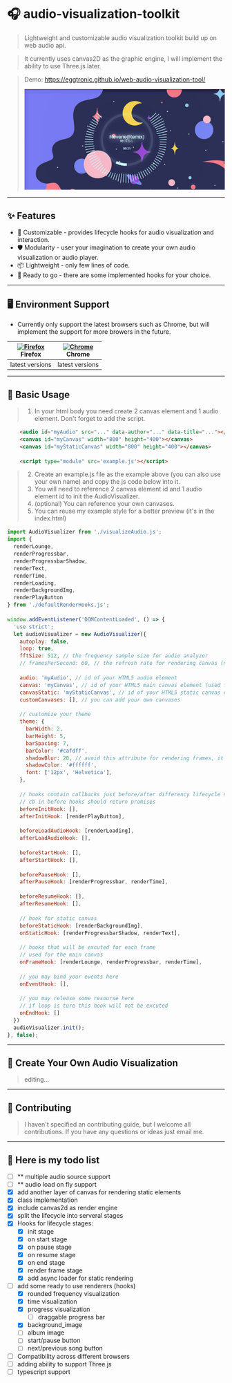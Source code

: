 
# 🎧 audio-visualization-toolkit

> Lightweight and customizable audio visualization toolkit build up on web audio api.

> It currently uses canvas2D as the graphic engine, I will implement the ability to use Three.js later.
> 

> Demo: https://eggtronic.github.io/web-audio-visualization-tool/
> 
> ![preview](/static/preview.jpg)
---
## ✨ Features
- 🌈 Customizable - provides lifecycle hooks for audio visualization and interaction.
- 🛡 Modularity - user your imagination to create your own audio visualization or audio player.
- 📦 Lightweight - only few lines of code.
- 🎨 Ready to go - there are some implemented hooks for your choice.

--- 
## 🖥 Environment Support
- Currently only support the latest browsers such as Chrome, but will implement the support for more browers in the future.

| [<img src="https://raw.githubusercontent.com/alrra/browser-logos/master/src/firefox/firefox_48x48.png" alt="Firefox" width="24px" height="24px" />](http://godban.github.io/browsers-support-badges/)<br>Firefox | [<img src="https://raw.githubusercontent.com/alrra/browser-logos/master/src/chrome/chrome_48x48.png" alt="Chrome" width="24px" height="24px" />](http://godban.github.io/browsers-support-badges/)<br>Chrome |
| --- | --- |
| latest versions | latest versions |

---
## 🔨 Basic Usage
> 1. In your html body you need create 2 canvas element and 1 audio element. Don't forget to add the script.
```html
    <audio id="myAudio" src="..." data-author="..." data-title="..."></audio>
    <canvas id="myCanvas" width="800" height="400"></canvas>
    <canvas id="myStaticCanvas" width="800" height="400"></canvas>

    <script type="module" src='example.js'></script>
```

> 2. Create an example.js file as the example above (you can also use your own name) and copy the js code below into it. 
> 3. You will need to reference 2 canvas element id and  1 audio element id to init the AudioVisualizer.
> 4. (optional) You can reference your own canvases.
> 5. You can reuse my example style for a better preview (it's in the index.html)

```js
import AudioVisualizer from './visualizeAudio.js';
import {
  renderLounge,
  renderProgressbar,
  renderProgressbarShadow,
  renderText,
  renderTime,
  renderLoading,
  renderBackgroundImg,
  renderPlayButton
} from './defaultRenderHooks.js';

window.addEventListener('DOMContentLoaded', () => {
  'use strict';
  let audioVisualizer = new AudioVisualizer({
    autoplay: false,
    loop: true,
    fftSize: 512, // the frequency sample size for audio analyzer
    // framesPerSecond: 60, // the refresh rate for rendering canvas (not static canvas)

    audio: 'myAudio', // id of your HTML5 audio element
    canvas: 'myCanvas', // id of your HTML5 main canvas element (used for rendering frames)
    canvasStatic: 'myStaticCanvas', // id of your HTML5 static canvas element
    customCanvases: [], // you can add your own canvases

    // customize your theme
    theme: {
      barWidth: 2,
      barHeight: 5,
      barSpacing: 7,
      barColor: '#cafdff',
      shadowBlur: 20, // avoid this attribute for rendering frames, it can reduce the performance
      shadowColor: '#ffffff',
      font: ['12px', 'Helvetica'],
    },
    
    // hooks contain callbacks just before/after differency lifecycle stage
    // cb in before hooks should return promises
    beforeInitHook: [], 
    afterInitHook: [renderPlayButton],

    beforeLoadAudioHook: [renderLoading],
    afterLoadAudioHook: [],

    beforeStartHook: [],
    afterStartHook: [],

    beforePauseHook: [],
    afterPauseHook: [renderProgressbar, renderTime],

    beforeResumeHook: [],
    afterResumeHook: [],

    // hook for static canvas
    beforeStaticHook: [renderBackgroundImg],
    onStaticHook: [renderProgressbarShadow, renderText],

    // hooks that will be excuted for each frame
    // used for the main canvas
    onFrameHook: [renderLounge, renderProgressbar, renderTime],

    // you may bind your events here
    onEventHook: [],

    // you may release some resourse here 
    // if loop is ture this hook will not be excuted
    onEndHook: []
  })
  audioVisualizer.init();
}, false);
```
---
## 🔨 Create Your Own Audio Visualization
> editing...

---
## 🤝 Contributing
> I haven't specified an contributing guide, but I welcome all contributions.
> If you have any questions or ideas just email me.

---
## 📝 Here is my todo list
- [ ] ** multiple audio source support
- [ ] ** audio load on fly support
- [x] add another layer of canvas for rendering static elements
- [x] class implementation
- [x] include canvas2d as render engine 
- [x] split the lifecycle into serveral stages
- [x] Hooks for lifecycle stages:
  - [x] init stage
  - [x] on start stage
  - [x] on pause stage
  - [x] on resume stage
  - [x] on end stage
  - [x] render frame stage
  - [x] add async loader for static rendering 
- [ ] add some ready to use renderers (hooks)
  - [x] rounded frequency visualization
  - [x] time visualization
  - [x] progress visualization
    - [ ] draggable progress bar
  - [x] background_image
  - [ ] album image
  - [ ] start/pause button
  - [ ] next/previous song button
- [ ] Compatibility across different browsers
- [ ] adding ability to support Three.js
- [ ] typescript support

